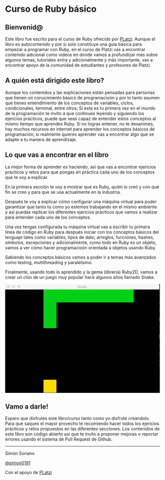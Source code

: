 # Curso de Ruby básico

## Bienvenid@

Este libro fue escrito para el curso de Ruby ofrecido por [PLatzi](https://platzi.com). Aunque el
libro es autocontenido y por si solo constituye una guía básica para empezar a programar con Ruby,
en el curso de Platzi vas a encontrar contenido adicional como videos en donde vamos a profundizar
más sobre algunos temas, tutoriales extra y adicionalmente y más importante, vas a encontrar apoyo
de la comunidad de estudiantes y profesores de Platzi.

## A quién está dirigido este libro?

Aunque los contenidos y las explicaciones están pensadas para personas que tienen un conocimiento
básico de programacioón y por lo tanto asumen que tienes entendimiento de los conceptos de
variables, ciclos, condicionales, terminal, entre otros; Si esta es tu primera vez en el mundo de la
programación te invito a que continues leyendo y siguiendo los ejericios prácticos, puede que seas
capaz de entender estos conceptos al mismo tiempo que aprendes Ruby. Si no logras entener, no te
desanimes, hay muchos recursos en internet para aprender los conceptos básicos de programación, si
realmente quieres aprender vas a encontrar algo que se adapte a tu manera de aprendizaje.

## Lo que vas a encontrar en el libro

La mejor forma de aprender es haciendo, así que vas a encontrar ejericios prácticos y retos para que
pongas en práctica cada uno de los conceptos que te voy a explicar.

En la primera sección te voy a mostrar qué es Ruby, quién lo creó y con qué fin se creo y para que
se usa actualmente en la industria.

Después te voy a explicar cómo configurar una máquina virtual para poder garantizar que tanto tu
como yo estemos trabajando en el mismo ambiente y así puedas replicar los diferentes ejericios
prácticos que vamos a realizar para entender cada uno de los conceptos.

Una vez tengas configurada tu máquina virtual vas a escribir tu primera línea de código en Ruby para
después iniciar con los conceptos básicos del lenguaje tales como variables, tipos de dato,
arreglos, funciones, hashes, símbolos, excepciones y adicionalmente, como todo en Ruby es un objeto,
vamos a ver cómo hacer programacioón orientada a objetos usando Ruby.

Sabiendo los conceptos básicos vamos a poder ir a temas más avanzados como testing, multithreading y
paralelismo.

Finalmente, usando todo lo aprendido y la gema (librería) Ruby2D, vamos a crear un clon de un juego
muy popular hace algunos años llamado Snake.

![demo del juego Snake usando Ruby 2D](/assets/snake_demo.gif)

## Vamo a darle!

Espero que disfrutes este libro/curso tanto como yo disfruté creandolo. Para que saques el mayor
provecho te recomiendo hacer todos los ejericios prácticos y retos propuestos en las diferentes
secciones. Los contenidos de este libro son código abierto así que te invito a proponer mejoras o
reportar errores usando el sistema de Pull Request de Github.

---
Simón Soriano

[@simon0191](http://github.com/simon0191)

Con el apoyo de [PLatzi](https://platzi.com)
